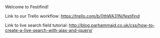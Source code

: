 Welcome to Festifind!

Link to our Trello workflow:
https://trello.com/b/0thWA31N/festifind

Link to live search field tutorial:
http://blog.parhammajd.co.uk/css/how-to-create-a-live-search-with-ajax-and-jquery/